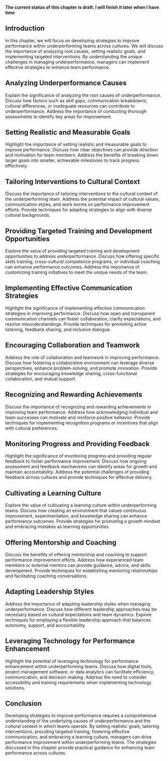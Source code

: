 **The current status of this chapter is draft. I will finish it later when I have time**

Introduction
------------

In this chapter, we will focus on developing strategies to improve performance within underperforming teams across cultures. We will discuss the importance of analyzing root causes, setting realistic goals, and implementing targeted interventions. By understanding the unique challenges in managing underperformance, managers can implement effective strategies to enhance team performance.

Analyzing Underperformance Causes
---------------------------------

Explain the significance of analyzing the root causes of underperformance. Discuss how factors such as skill gaps, communication breakdowns, cultural differences, or inadequate resources can contribute to underperformance. Address the importance of conducting thorough assessments to identify key areas for improvement.

Setting Realistic and Measurable Goals
--------------------------------------

Highlight the importance of setting realistic and measurable goals to improve performance. Discuss how clear objectives can provide direction and motivation for team members. Address the benefits of breaking down larger goals into smaller, achievable milestones to track progress effectively.

Tailoring Interventions to Cultural Context
-------------------------------------------

Discuss the importance of tailoring interventions to the cultural context of the underperforming team. Address the potential impact of cultural values, communication styles, and work norms on performance improvement efforts. Provide techniques for adapting strategies to align with diverse cultural backgrounds.

Providing Targeted Training and Development Opportunities
---------------------------------------------------------

Explore the value of providing targeted training and development opportunities to address underperformance. Discuss how offering specific skills training, cross-cultural competence programs, or individual coaching can enhance performance outcomes. Address the importance of customizing training initiatives to meet the unique needs of the team.

Implementing Effective Communication Strategies
-----------------------------------------------

Highlight the significance of implementing effective communication strategies in improving performance. Discuss how open and transparent communication channels can foster collaboration, clarify expectations, and resolve misunderstandings. Provide techniques for promoting active listening, feedback sharing, and inclusive dialogue.

Encouraging Collaboration and Teamwork
--------------------------------------

Address the role of collaboration and teamwork in improving performance. Discuss how fostering a collaborative environment can leverage diverse perspectives, enhance problem-solving, and promote innovation. Provide strategies for encouraging knowledge sharing, cross-functional collaboration, and mutual support.

Recognizing and Rewarding Achievements
--------------------------------------

Discuss the importance of recognizing and rewarding achievements in improving team performance. Address how acknowledging individual and team successes can motivate and reinforce positive behavior. Provide techniques for implementing recognition programs or incentives that align with cultural preferences.

Monitoring Progress and Providing Feedback
------------------------------------------

Highlight the significance of monitoring progress and providing regular feedback to foster performance improvement. Discuss how ongoing assessment and feedback mechanisms can identify areas for growth and maintain accountability. Address the potential challenges of providing feedback across cultures and provide techniques for effective delivery.

Cultivating a Learning Culture
------------------------------

Explore the value of cultivating a learning culture within underperforming teams. Discuss how creating an environment that values continuous improvement, experimentation, and knowledge sharing can enhance performance outcomes. Provide strategies for promoting a growth mindset and embracing mistakes as learning opportunities.

Offering Mentorship and Coaching
--------------------------------

Discuss the benefits of offering mentorship and coaching to support performance improvement efforts. Address how experienced team members or external mentors can provide guidance, advice, and skills development. Provide techniques for establishing mentoring relationships and facilitating coaching conversations.

Adapting Leadership Styles
--------------------------

Address the importance of adapting leadership styles when managing underperformance. Discuss how different leadership approaches may be necessary based on cultural expectations and team dynamics. Explore techniques for employing a flexible leadership approach that balances autonomy, support, and accountability.

Leveraging Technology for Performance Enhancement
-------------------------------------------------

Highlight the potential of leveraging technology for performance enhancement within underperforming teams. Discuss how digital tools, project management software, or data analytics can facilitate efficiency, communication, and decision-making. Address the need to consider accessibility and training requirements when implementing technology solutions.

Conclusion
----------

Developing strategies to improve performance requires a comprehensive understanding of the underlying causes of underperformance and the cultural context in which teams operate. By setting realistic goals, tailoring interventions, providing targeted training, fostering effective communication, and embracing a learning culture, managers can drive performance improvement within underperforming teams. The strategies discussed in this chapter provide practical guidance for enhancing team performance across cultures.

